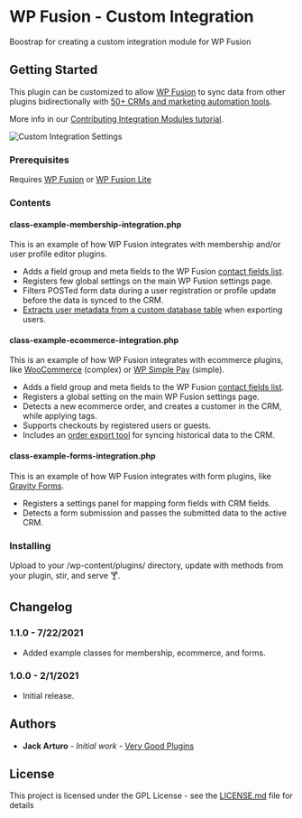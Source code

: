 # WP Fusion - Custom Integration

Boostrap for creating a custom integration module for WP Fusion

## Getting Started

This plugin can be customized to allow [WP Fusion](https://wpfusion.com/) to sync data from other plugins bidirectionally with [50+ CRMs and marketing automation tools]((https://wpfusion.com/documentation/faq/crm-compatibility-table/)).

More info in our [Contributing Integration Modules tutorial](https://wpfusion.com/documentation/advanced-developer-tutorials/contributing-integration-modules/).

![Custom Integration Settings](https://wpfusion.com/wp-content/uploads/2021/07/custom-integration-settings-panel.jpg)

### Prerequisites

Requires [WP Fusion](https://wpfusion.com/) or [WP Fusion Lite](https://wordpress.org/plugins/wp-fusion-lite/)

### Contents

#### class-example-membership-integration.php ####

This is an example of how WP Fusion integrates with membership and/or user profile editor plugins.

* Adds a field group and meta fields to the WP Fusion [contact fields list](https://wpfusion.com/documentation/getting-started/syncing-contact-fields/).
* Registers few global settings on the main WP Fusion settings page.
* Filters POSTed form data during a user registration or profile update before the data is synced to the CRM.
* [Extracts user metadata from a custom database table](https://wpfusion.com/documentation/advanced-developer-tutorials/detecting-and-syncing-additional-fields/) when exporting users.

#### class-example-ecommerce-integration.php ####

This is an example of how WP Fusion integrates with ecommerce plugins, like [WooCommerce](https://wpfusion.com/documentation/ecommerce/woocommerce/) (complex) or [WP Simple Pay](https://wpfusion.com/documentation/ecommerce/wp-simple-pay/) (simple).

* Adds a field group and meta fields to the WP Fusion [contact fields list](https://wpfusion.com/documentation/getting-started/syncing-contact-fields/).
* Registers a global setting on the main WP Fusion settings page.
* Detects a new ecommerce order, and creates a customer in the CRM, while applying tags.
* Supports checkouts by registered users or guests.
* Includes an [order export tool](https://wpfusion.com/documentation/advanced-developer-tutorials/registering-custom-batch-operations/) for syncing historical data to the CRM.

#### class-example-forms-integration.php ####

This is an example of how WP Fusion integrates with form plugins, like [Gravity Forms](https://wpfusion.com/documentation/lead-generation/gravity-forms/).

* Registers a settings panel for mapping form fields with CRM fields.
* Detects a form submission and passes the submitted data to the active CRM.


### Installing

Upload to your /wp-content/plugins/ directory, update with methods from your plugin, stir, and serve 🍸.

## Changelog

### 1.1.0 - 7/22/2021
* Added example classes for membership, ecommerce, and forms.

### 1.0.0 - 2/1/2021
* Initial release.

## Authors

* **Jack Arturo** - *Initial work* - [Very Good Plugins](https://github.com/verygoodplugins)

## License

This project is licensed under the GPL License - see the [LICENSE.md](LICENSE.md) file for details